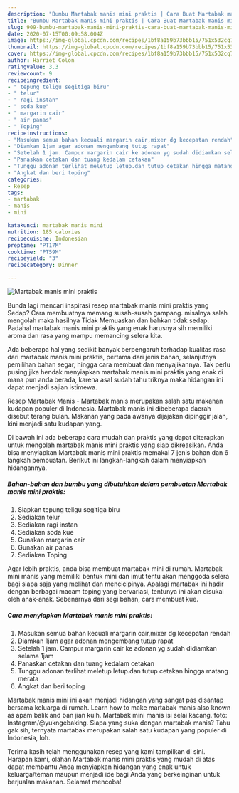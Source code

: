 ```yaml
---
description: "Bumbu Martabak manis mini praktis | Cara Buat Martabak manis mini praktis Yang Enak Dan Mudah"
title: "Bumbu Martabak manis mini praktis | Cara Buat Martabak manis mini praktis Yang Enak Dan Mudah"
slug: 909-bumbu-martabak-manis-mini-praktis-cara-buat-martabak-manis-mini-praktis-yang-enak-dan-mudah
date: 2020-07-15T00:09:58.004Z
image: https://img-global.cpcdn.com/recipes/1bf8a159b73bbb15/751x532cq70/martabak-manis-mini-praktis-foto-resep-utama.jpg
thumbnail: https://img-global.cpcdn.com/recipes/1bf8a159b73bbb15/751x532cq70/martabak-manis-mini-praktis-foto-resep-utama.jpg
cover: https://img-global.cpcdn.com/recipes/1bf8a159b73bbb15/751x532cq70/martabak-manis-mini-praktis-foto-resep-utama.jpg
author: Harriet Colon
ratingvalue: 3.3
reviewcount: 9
recipeingredient:
- " tepung teligu segitiga biru"
- " telur"
- " ragi instan"
- " soda kue"
- " margarin cair"
- " air panas"
- " Toping"
recipeinstructions:
- "Masukan semua bahan kecuali margarin cair,mixer dg kecepatan rendah"
- "Diamkan 1jam agar adonan mengembang tutup rapat"
- "Setelah 1 jam. Campur margarin cair ke adonan yg sudah didiamkan selama 1jam"
- "Panaskan cetakan dan tuang kedalam cetakan"
- "Tunggu adonan terlihat meletup letup.dan tutup cetakan hingga matang merata"
- "Angkat dan beri toping"
categories:
- Resep
tags:
- martabak
- manis
- mini

katakunci: martabak manis mini 
nutrition: 185 calories
recipecuisine: Indonesian
preptime: "PT17M"
cooktime: "PT59M"
recipeyield: "3"
recipecategory: Dinner

---
```



![Martabak manis mini praktis](https://img-global.cpcdn.com/recipes/1bf8a159b73bbb15/751x532cq70/martabak-manis-mini-praktis-foto-resep-utama.jpg)

Bunda lagi mencari inspirasi resep martabak manis mini praktis yang Sedap? Cara membuatnya memang susah-susah gampang. misalnya salah mengolah maka hasilnya Tidak Memuaskan dan bahkan tidak sedap. Padahal martabak manis mini praktis yang enak harusnya sih memiliki aroma dan rasa yang mampu memancing selera kita.

Ada beberapa hal yang sedikit banyak berpengaruh terhadap kualitas rasa dari martabak manis mini praktis, pertama dari jenis bahan, selanjutnya pemilihan bahan segar, hingga cara membuat dan menyajikannya. Tak perlu pusing jika hendak menyiapkan martabak manis mini praktis yang enak di mana pun anda berada, karena asal sudah tahu triknya maka hidangan ini dapat menjadi sajian istimewa.

Resep Martabak Manis - Martabak manis merupakan salah satu makanan kudapan populer di Indonesia. Martabak manis ini dibeberapa daerah disebut terang bulan. Makanan yang pada awanya dijajakan dipinggir jalan, kini menjadi satu kudapan yang.


Di bawah ini ada beberapa cara mudah dan praktis yang dapat diterapkan untuk mengolah martabak manis mini praktis yang siap dikreasikan. Anda bisa menyiapkan Martabak manis mini praktis memakai 7 jenis bahan dan 6 langkah pembuatan. Berikut ini langkah-langkah dalam menyiapkan hidangannya.

<!--inarticleads1-->

##### Bahan-bahan dan bumbu yang dibutuhkan dalam pembuatan Martabak manis mini praktis:

1. Siapkan  tepung teligu segitiga biru
1. Sediakan  telur
1. Sediakan  ragi instan
1. Sediakan  soda kue
1. Gunakan  margarin cair
1. Gunakan  air panas
1. Sediakan  Toping


Agar lebih praktis, anda bisa membuat martabak mini di rumah. Martabak mini manis yang memiliki bentuk mini dan imut tentu akan menggoda selera bagi siapa saja yang melihat dan mencicipinya. Apalagi martabak ini hadir dengan berbagai macam toping yang bervariasi, tentunya ini akan disukai oleh anak-anak. Sebenarnya dari segi bahan, cara membuat kue. 

<!--inarticleads2-->

##### Cara menyiapkan Martabak manis mini praktis:

1. Masukan semua bahan kecuali margarin cair,mixer dg kecepatan rendah
1. Diamkan 1jam agar adonan mengembang tutup rapat
1. Setelah 1 jam. Campur margarin cair ke adonan yg sudah didiamkan selama 1jam
1. Panaskan cetakan dan tuang kedalam cetakan
1. Tunggu adonan terlihat meletup letup.dan tutup cetakan hingga matang merata
1. Angkat dan beri toping


Martabak manis mini ini akan menjadi hidangan yang sangat pas disantap bersama keluarga di rumah. Learn how to make martabak manis also known as apam balik and ban jian kuih. Martabak mini manis isi selai kacang. foto: Instagram/@yukngebaking. Siapa yang suka dengan martabak manis? Tahu gak sih, ternyata martabak merupakan salah satu kudapan yang populer di Indonesia, loh. 

Terima kasih telah menggunakan resep yang kami tampilkan di sini. Harapan kami, olahan Martabak manis mini praktis yang mudah di atas dapat membantu Anda menyiapkan hidangan yang enak untuk keluarga/teman maupun menjadi ide bagi Anda yang berkeinginan untuk berjualan makanan. Selamat mencoba!
